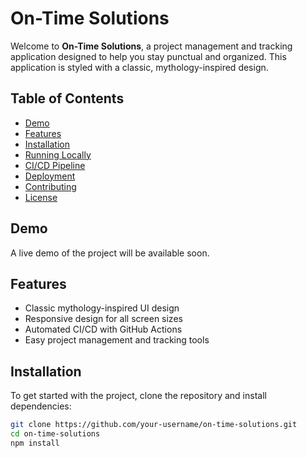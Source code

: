 # On-Time Solutions

Welcome to **On-Time Solutions**, a project management and tracking application designed to help you stay punctual and organized. This application is styled with a classic, mythology-inspired design.

## Table of Contents

- [Demo](#demo)
- [Features](#features)
- [Installation](#installation)
- [Running Locally](#running-locally)
- [CI/CD Pipeline](#cicd-pipeline)
- [Deployment](#deployment)
- [Contributing](#contributing)
- [License](#license)

## Demo

A live demo of the project will be available soon.

## Features

- Classic mythology-inspired UI design
- Responsive design for all screen sizes
- Automated CI/CD with GitHub Actions
- Easy project management and tracking tools

## Installation

To get started with the project, clone the repository and install dependencies:

```bash
git clone https://github.com/your-username/on-time-solutions.git
cd on-time-solutions
npm install
